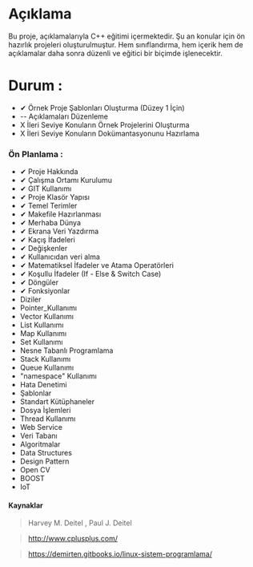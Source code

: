 # Açıklama
Bu proje, açıklamalarıyla C++ eğitimi içermektedir. Şu an konular için ön hazırlık projeleri oluşturulmuştur. Hem sınıflandırma, hem içerik hem de açıklamalar daha sonra düzenli ve eğitici bir biçimde işlenecektir.  

# Durum :
*   ✔ Örnek Proje Şablonları Oluşturma (Düzey 1 İçin)
*   \-- Açıklamaları Düzenleme
*   X İleri Seviye Konuların Örnek Projelerini Oluşturma
*   X İleri Seviye Konuların Dokümantasyonunu Hazırlama

### Ön Planlama :
* ✔ Proje Hakkında
* ✔ Çalışma Ortamı Kurulumu
* ✔ GIT Kullanımı
* ✔ Proje Klasör Yapısı
* ✔ Temel Terimler
* ✔ Makefile Hazırlanması
* ✔ Merhaba Dünya
* ✔ Ekrana Veri Yazdırma
* ✔ Kaçış İfadeleri
* ✔ Değişkenler
* ✔ Kullanıcıdan veri alma
* ✔ Matematiksel İfadeler ve Atama Operatörleri
* ✔ Koşullu İfadeler (If - Else & Switch Case)
* ✔ Döngüler
* ✔ Fonksiyonlar
*   Diziler
*   Pointer_Kullanımı
*   Vector Kullanımı
*   List Kullanımı
*   Map Kullanımı
*   Set Kullanımı
*   Nesne Tabanlı Programlama
*   Stack Kullanımı
*   Queue Kullanımı
*   "namespace" Kullanımı
*   Hata Denetimi
*   Şablonlar
*   Standart Kütüphaneler
*   Dosya İşlemleri
*   Thread Kullanımı
*   Web Service
*   Veri Tabanı
*   Algoritmalar
*   Data Structures
*   Design Pattern
*   Open CV
*   BOOST
*   IoT

#### Kaynaklar
> Harvey M. Deitel , Paul J. Deitel

> http://www.cplusplus.com/

> https://demirten.gitbooks.io/linux-sistem-programlama/

> 
